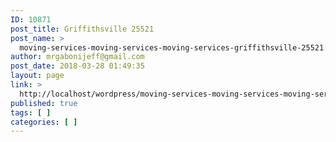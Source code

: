 ```yaml
---
ID: 10871
post_title: Griffithsville 25521
post_name: >
  moving-services-moving-services-moving-services-griffithsville-25521
author: mrgabonijeff@gmail.com
post_date: 2018-03-28 01:49:35
layout: page
link: >
  http://localhost/wordpress/moving-services-moving-services-moving-services-griffithsville-25521/
published: true
tags: [ ]
categories: [ ]
---
```

